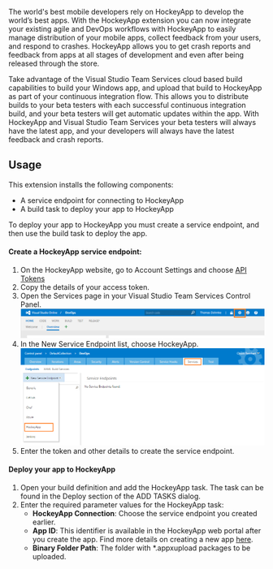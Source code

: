 The world's best mobile developers rely on HockeyApp to develop the world’s best apps.  With the HockeyApp extension you can now integrate your existing agile and DevOps workflows with HockeyApp to easily manage distribution of your mobile apps, collect feedback from your users, and respond to crashes.  HockeyApp allows you to get crash reports and feedback from apps at all stages of development and even after being released through the store.  


Take advantage of the Visual Studio Team Services cloud based build capabilities to build your Windows app, and upload that build to HockeyApp as part of your continuous integration flow.  This allows you to distribute builds to your beta testers with each successful continuous integration build, and your beta testers will get automatic updates within the app.  With HockeyApp and Visual Studio Team Services your beta testers will always have the latest app, and your developers will always have the latest feedback and crash reports.  

## Usage

This extension installs the following components:
* A service endpoint for connecting to HockeyApp
* A build task to deploy your app to HockeyApp

To deploy your app to HockeyApp you must create a service endpoint, and then use the build task to deploy the app.

#### Create a HockeyApp service endpoint:

1. On the HockeyApp website, go to Account Settings and choose [API Tokens](https://rink.hockeyapp.net/manage/auth_tokens)
2. Copy the details of your access token.
3. Open the Services page in your Visual Studio Team Services  Control Panel.
![Image of HockeyApp Service endpoint](images/settings.png)
4. In the New Service Endpoint list, choose HockeyApp.
![Image of HockeyApp Service endpoint](images/service-endpoint-hockeyapp.png)
5. Enter the token and other details to create the service endpoint.

#### Deploy your app to HockeyApp

1. Open your build definition and add the HockeyApp task. The task can be found in the Deploy section of the ADD TASKS dialog.
2. Enter the required parameter values for the HockeyApp task:
	* **HockeyApp Connection**: Choose the service endpoint you created earlier.
	* **App ID**: This identifier is available in the HockeyApp web portal after you create the app. Find more details on creating a new app [here](http://support.hockeyapp.net/kb/app-management-2/how-to-create-a-new-app).
	* **Binary Folder Path**: The folder with \*.appxupload packages to be uploaded\.
